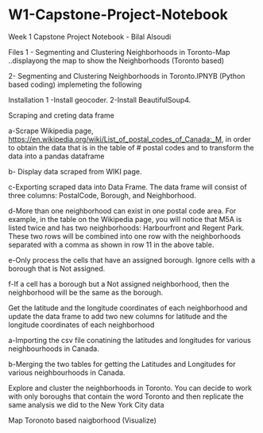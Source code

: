 # W1-Capstone-Project-Notebook
Week 1 Capstone Project Notebook - Bilal Alsoudi

Files 
1 - Segmenting and Clustering Neighborhoods in Toronto-Map ..displayong the map to show the Neighborhoods (Toronto based)

2-  Segmenting and Clustering Neighborhoods in Toronto.IPNYB (Python based coding)
 implemeting the following 
 
  Installation 
    1 -Install geocoder.
    2-Install BeautifulSoup4.
    
   
   Scraping and creting data frame 
   
   a-Scrape Wikipedia page, https://en.wikipedia.org/wiki/List_of_postal_codes_of_Canada:_M, in order to obtain the data that is in the table of # postal codes and to transform the data into a pandas dataframe
   
   b- Display data scraped from WIKI page.
   
   c-Exporting scraped data into Data Frame. The data frame will consist of three columns: PostalCode, Borough, and Neighborhood.
   
   d-More than one neighborhood can exist in one postal code area. For example, in the table on the Wikipedia page, you will notice that M5A is listed twice and has two neighborhoods: Harbourfront and Regent Park. These two rows will be combined into one row with the neighborhoods separated with a comma as shown in row 11 in the above table.
   
   e-Only process the cells that have an assigned borough. Ignore cells with a borough that is Not assigned.
   
   f-If a cell has a borough but a Not assigned neighborhood, then the neighborhood will be the same as the borough.
   
  
  Get the latitude and the longitude coordinates of each neighborhood and update the data frame to add two new columns for latitude and the longitude coordinates of each neighborhood
  
  a-Importing the csv file conatining the latitudes and longitudes for various neighbourhoods in Canada.
  
  b-Merging the two tables for getting the Latitudes and Longitudes for various neighbourhoods in Canada.
  
  Explore and cluster the neighborhoods in Toronto. You can decide to work with only boroughs that contain the word Toronto and then replicate the same analysis we did to the New York City data
  
  Map Toronoto based naigborhood (Visualize)
  
  
  
